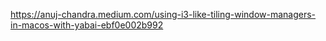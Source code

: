 
https://anuj-chandra.medium.com/using-i3-like-tiling-window-managers-in-macos-with-yabai-ebf0e002b992
